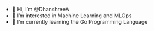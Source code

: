 - 👋 Hi, I’m @DhanshreeA
- 👀 I’m interested in Machine Learning and MLOps
- 🌱 I’m currently learning the Go Programming Language

<!---
- 💞️ I’m looking to collaborate on a
- 📫 How to reach me ...
DhanshreeA/DhanshreeA is a ✨ special ✨ repository because its `README.md` (this file) appears on your GitHub profile.
You can click the Preview link to take a look at your changes.
--->
